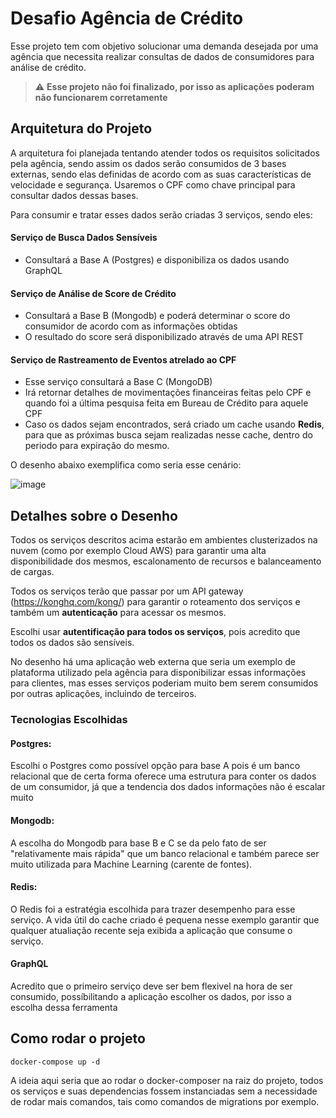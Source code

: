 # Desafio Agência de Crédito

Esse projeto tem com objetivo solucionar uma demanda desejada por uma agência que necessita realizar consultas de dados de consumidores para análise de crédito.

> :warning: **Esse projeto não foi finalizado, por isso as aplicações poderam não funcionarem corretamente**
## Arquitetura do Projeto

A arquitetura foi planejada tentando atender todos os requisitos solicitados pela agência, sendo assim os dados serão consumidos de 3 bases externas, sendo elas definidas de acordo com as suas características de velocidade e segurança. Usaremos o CPF como chave principal para consultar dados dessas bases.

Para consumir e tratar esses dados serão criadas 3 serviços, sendo eles:

#### Serviço de Busca Dados Sensíveis
  - Consultará a Base A (Postgres) e disponibiliza os dados usando GraphQL
#### Serviço de Análise de Score de Crédito
  - Consultará a Base B (Mongodb) e poderá determinar o score do consumidor de acordo com as informações obtidas
  - O resultado do score será disponibilizado através de uma API REST
#### Serviço de Rastreamento de Eventos atrelado ao CPF
  - Esse serviço consultará a Base C (MongoDB)
  - Irá retornar detalhes de movimentações financeiras feitas pelo CPF e quando foi a última pesquisa feita em Bureau de Crédito para aquele CPF
  - Caso os dados sejam encontrados, será criado um cache usando **Redis**, para que as próximas busca sejam realizadas nesse cache, dentro do periodo para expiração do mesmo.

O desenho abaixo exemplifica como seria esse cenário:

![image](https://user-images.githubusercontent.com/33763956/141885753-19837039-29ea-4406-bd64-0fa381d6ae57.png)

## Detalhes sobre o Desenho

Todos os serviços descritos acima estarão em ambientes clusterizados na nuvem (como por exemplo Cloud AWS) para garantir uma alta disponibilidade dos mesmos, escalonamento de recursos e balanceamento de cargas.

Todos os serviços terão que passar por um API gateway (https://konghq.com/kong/) para garantir o roteamento dos serviços e também um **autenticação** para acessar os mesmos. 

Escolhi usar **autentificação para todos os serviços**, pois acredito que todos os dados são sensíveis.

No desenho há uma aplicação web externa que seria um exemplo de plataforma utilizado pela agência para disponibilizar essas informações para clientes, mas esses serviços poderiam muito bem serem consumidos por outras aplicações, incluindo de terceiros.

### Tecnologias Escolhidas

#### Postgres:

Escolhi o Postgres como possível opção para base A pois é um banco relacional que de certa forma oferece uma estrutura para conter os dados de um consumidor, já que a tendencia dos dados informações não é escalar muito

#### Mongodb:

A escolha do Mongodb para base B e C se da pelo fato de ser "relativamente mais rápida" que um banco relacional e também parece ser muito utilizada para Machine Learning (carente de fontes).

#### Redis:

O Redis foi a estratégia escolhida para trazer desempenho para esse serviço. A vida útil do cache criado é pequena nesse exemplo garantir que qualquer atualiação recente seja exibida a aplicação que consume o serviço.
#### GraphQL

Acredito que o primeiro serviço deve ser bem flexivel na hora de ser consumido, possíbilitando a aplicação escolher os dados, por isso a escolha dessa ferramenta
## Como rodar o projeto

```shell
docker-compose up -d
```

A ideia aqui seria que ao rodar o docker-composer na raiz do projeto, todos os serviços e suas dependencias fossem instanciadas sem a necessidade de rodar mais comandos, tais como comandos de migrations por exemplo.